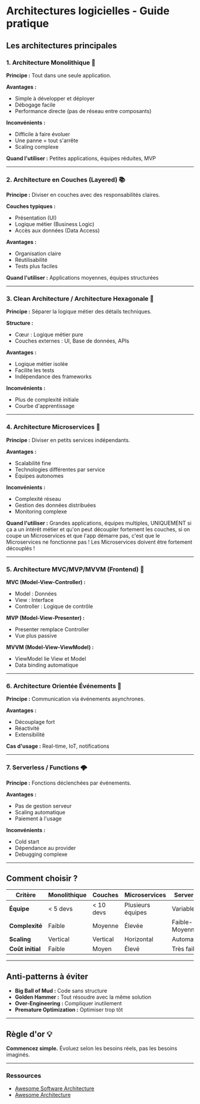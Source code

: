 # Architectures logicielles - Guide pratique

## Les architectures principales

### 1. Architecture Monolithique 🏢

**Principe :** Tout dans une seule application.

**Avantages :**

- Simple à développer et déployer
- Débogage facile
- Performance directe (pas de réseau entre composants)

**Inconvénients :**

- Difficile à faire évoluer
- Une panne = tout s'arrête
- Scaling complexe

**Quand l'utiliser :** Petites applications, équipes réduites, MVP

---

### 2. Architecture en Couches (Layered) 📚

**Principe :** Diviser en couches avec des responsabilités claires.

**Couches typiques :**

- Présentation (UI)
- Logique métier (Business Logic)
- Accès aux données (Data Access)

**Avantages :**

- Organisation claire
- Réutilisabilité
- Tests plus faciles

**Quand l'utiliser :** Applications moyennes, équipes structurées

---

### 3. Clean Architecture / Architecture Hexagonale 🎯

**Principe :** Séparer la logique métier des détails techniques.

**Structure :**

- Cœur : Logique métier pure
- Couches externes : UI, Base de données, APIs

**Avantages :**

- Logique métier isolée
- Facilite les tests
- Indépendance des frameworks

**Inconvénients :**

- Plus de complexité initiale
- Courbe d'apprentissage

---

### 4. Architecture Microservices 🧩

**Principe :** Diviser en petits services indépendants.

**Avantages :**

- Scalabilité fine
- Technologies différentes par service
- Équipes autonomes

**Inconvénients :**

- Complexité réseau
- Gestion des données distribuées
- Monitoring complexe

**Quand l'utiliser :** Grandes applications, équipes multiples, UNIQUEMENT si ça a un intérêt métier et qu'on peut découpler fortement les couches, si on coupe un Microservices et que l'app démarre pas, c'est que le Microservices ne fonctionne pas !
Les Microservices doivent être fortement découplés !

---

### 5. Architecture MVC/MVP/MVVM (Frontend) 🎨

**MVC (Model-View-Controller) :**

- Model : Données
- View : Interface
- Controller : Logique de contrôle

**MVP (Model-View-Presenter) :**

- Presenter remplace Controller
- Vue plus passive

**MVVM (Model-View-ViewModel) :**

- ViewModel lie View et Model
- Data binding automatique

---

### 6. Architecture Orientée Événements 📡

**Principe :** Communication via événements asynchrones.

**Avantages :**

- Découplage fort
- Réactivité
- Extensibilité

**Cas d'usage :** Real-time, IoT, notifications

---

### 7. Serverless / Functions 🌩️

**Principe :** Fonctions déclenchées par événements.

**Avantages :**

- Pas de gestion serveur
- Scaling automatique
- Paiement à l'usage

**Inconvénients :**

- Cold start
- Dépendance au provider
- Debugging complexe

---

## Comment choisir ?

| Critère | Monolithique | Couches | Microservices | Serverless |
|---------|-------------|---------|---------------|------------|
| **Équipe** | < 5 devs | < 10 devs | Plusieurs équipes | Variable |
| **Complexité** | Faible | Moyenne | Élevée | Faible-Moyenne |
| **Scaling** | Vertical | Vertical | Horizontal | Automatique |
| **Coût initial** | Faible | Moyen | Élevé | Très faible |

---

## Anti-patterns à éviter

- **Big Ball of Mud :** Code sans structure
- **Golden Hammer :** Tout résoudre avec la même solution
- **Over-Engineering :** Compliquer inutilement
- **Premature Optimization :** Optimiser trop tôt

---

## Règle d'or 💡

**Commencez simple.** Évoluez selon les besoins réels, pas les besoins imaginés.

---

### Ressources

- [Awesome Software Architecture](https://github.com/mehdihadeli/awesome-software-architecture)
- [Awesome Architecture](https://awesome-architecture.com/)

